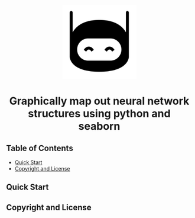 <p align="center">
    <br>
    <img src="https://github.com/antonioverdi/Text-Generation-GUI/blob/master/docs/imgs/happy-robot.png" width="200"/>
    <br>
<p>
<h1 align="center">
<p> Graphically map out neural network structures using python and seaborn </p>
</h1>

## Table of Contents

- [Quick Start](#quick-start)
- [Copyright and License](#copyright-and-license)

## Quick Start

## Copyright and License

